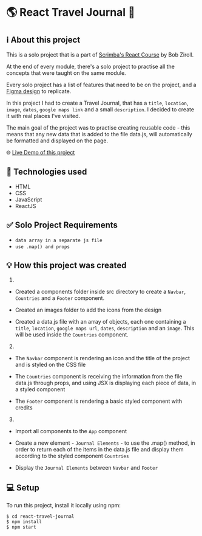 # 🌎 React Travel Journal 📖

## ℹ️ About this project

This is a solo project that is a part of [Scrimba's React Course](https://scrimba.com/learn/learnreact) by Bob Ziroll.

At the end of every module, there's a solo project to practise all the concepts that were taught on the same module.

Every solo project has a list of features that need to be on the project, and a [Figma design](https://www.figma.com/file/QG4cOExkdbIbhSfWJhs2gs/Travel-Journal?node-id=0%3A1) to replicate.

In this project I had to create a Travel Journal, that has a `title`, `location`, `image`, `dates`, `google maps link` and a small `description`. I decided to create it with real places I've visited. 

The main goal of the project was to practise creating reusable code - this means that any new data that is added to the file data.js, will automatically be formatted and displayed on the page.

🌐 [Live Demo of this project]((https://r-travel-journal.netlify.app/))

## 🧰 Technologies used

- HTML
- CSS
- JavaScript
- ReactJS

## ✅ Solo Project Requirements

- `data array in a separate js file`
- `use .map() and props`

## 💡 How this project was created

1.
- Created a components folder inside src directory to create a `Navbar`, `Countries` and a `Footer` component. 

- Created an images folder to add the icons from the design

- Created a data.js file with an array of objects, each one containing a `title`, `location`, `google maps url`, `dates`, `description` and an `image`. This will be used inside the `Countries` component.

2. 
- The `Navbar` component is rendering an icon and the title of the project and is styled on the CSS file 

- The `Countries` component is receiving the information from the file data.js through props, and using JSX is displaying each piece of data, in a styled component

- The `Footer` component is rendering a basic styled component with credits

3. 

- Import all components to the `App` component 

- Create a new element - `Journal Elements` - to use the .map() method, in order to return each of the items in the data.js file and display them according to the styled component `Countries` 

- Display the `Journal Elements` between `Navbar` and `Footer`

## 💻 Setup
To run this project, install it locally using npm:

```
$ cd react-travel-journal
$ npm install
$ npm start
```
